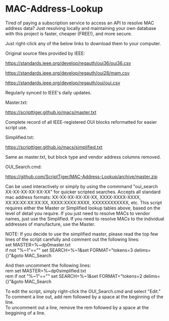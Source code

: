 # MAC-Address-Lookup
Tired of paying a subscription service to access an API to resolve MAC address data? Just resolving locally and maintaining your own database with this project is faster, cheaper (FREE!), and more secure.

Just right-click any of the below links to download them to your computer.

Original source files provided by IEEE:

https://standards.ieee.org/develop/regauth/oui36/oui36.csv

https://standards.ieee.org/develop/regauth/oui28/mam.csv

https://standards.ieee.org/develop/regauth/oui/oui.csv

Regularly synced to IEEE's daily updates.

Master.txt:

https://scripttiger.github.io/macs/master.txt

Complete record of all IEEE-registered OUI blocks reformatted for easier script use.

Simplified.txt:

https://scripttiger.github.io/macs/simplified.txt

Same as master.txt, but block type and vendor address columns removed.

OUI_Search.cmd:

https://github.com/ScriptTiger/MAC-Address-Lookup/archive/master.zip

Can be used interactively or simply by using the commmand "oui_search XX-XX-XX-XX-XX-XX" for quicker scripted searches. Accepts all standard mac address formats: XX-XX-XX-XX-XX-XX, XXXX-XXXX-XXXX, XX:XX:XX:XX:XX:XX, XXXX:XXXX:XXXX, XXXXXXXXXXXX, etc. This script requires either the Master or Simplified lookup tables above, based on the level of detail you require. If you just need to resolve MACs to vendor names, just use the Simplified. If you need to resolve MACs to the individual addresses of manufacture, use the Master.

NOTE: If you decide to use the simplified master, please read the top few lines of the script carefully and comment out the following lines:  
set MASTER=%~dp0master.txt  
if not "%~1"=="" set SEARCH=%~1&set FORMAT="tokens=3 delims={}"&goto MAC_Search  

And then uncomment the following lines:  
rem set MASTER=%~dp0simplified.txt  
rem if not "%~1"=="" set SEARCH=%~1&set FORMAT="tokens=2 delims={}"&goto MAC_Search  

To edit the script, simply right-click the OUI_Search.cmd and select "Edit."  
To comment a line out, add rem followed by a space at the beginning of the line.  
To uncomment out a line, remove the rem followed by a space at the beggining of a line.

